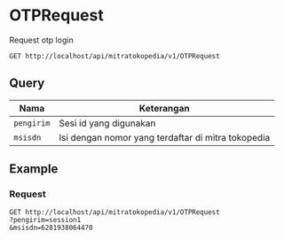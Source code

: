 # OTPRequest

Request otp login

```
GET http://localhost/api/mitratokopedia/v1/OTPRequest
```

## Query

| Nama       | Keterangan                                         |
| ---------- | -------------------------------------------------- |
| `pengirim` | Sesi id yang digunakan                             |
| `msisdn`   | Isi dengan nomor yang terdaftar di mitra tokopedia |

## Example

### Request

```
GET http://localhost/api/mitratokopedia/v1/OTPRequest
?pengirim=session1
&msisdn=6281938064470
```
